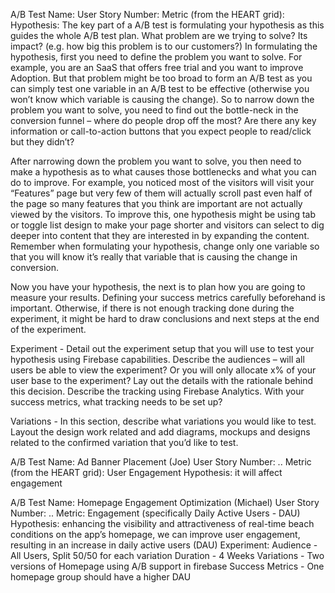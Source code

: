 A/B Test Name:
User Story Number:
Metric (from the HEART grid):
Hypothesis: The key part of a A/B test is formulating your hypothesis as this guides the whole A/B test plan. What problem are we trying to solve? Its impact? (e.g. how big this problem is to our customers?) In formulating the hypothesis, first you need to define the problem you want to solve. For example, you are an SaaS that offers free trial and you want to improve Adoption. But that problem might be too broad to form an A/B test as you can simply test one variable in an A/B test to be effective (otherwise you won’t know which variable is causing the change). So to narrow down the problem you want to solve, you need to find out the bottle-neck in the conversion funnel – where do people drop off the most? Are there any key information or call-to-action buttons that you expect people to read/click but they didn’t? 

After narrowing down the problem you want to solve, you then need to make a hypothesis as to what causes those bottlenecks and what you can do to improve. For example, you noticed most of the visitors will visit your “Features” page but very few of them will actually scroll past even half of the page so many features that you think are important are not actually viewed by the visitors. To improve this, one hypothesis might be using tab or toggle list design to make your page shorter and visitors can select to dig deeper into content that they are interested in by expanding the content. Remember when formulating your hypothesis, change only one variable so that you will know it’s really that variable that is causing the change in conversion.

Now you have your hypothesis, the next is to plan how you are going to measure your results. Defining your success metrics carefully beforehand is important. Otherwise, if there is not enough tracking done during the experiment, it might be hard to draw conclusions and next steps at the end of the experiment.

Experiment - Detail out the experiment setup that you will use to test your hypothesis using Firebase capabilities. Describe the audiences – will all users be able to view the experiment? Or you will only allocate x% of your user base to the experiment? Lay out the details with the rationale behind this decision. Describe the tracking using Firebase Analytics. With your success metrics, what tracking needs to be set up? 

Variations - In this section, describe what variations you would like to test. Layout the design work related and add diagrams, mockups and designs related to the confirmed variation that you’d like to test.

A/B Test Name: Ad Banner Placement (Joe)
User Story Number: ..
Metric (from the HEART grid): User Engagement
Hypothesis: it will affect engagement 

A/B Test Name: Homepage Engagement Optimization (Michael)
User Story Number: ..
Metric: Engagement (specifically Daily Active Users - DAU)
Hypothesis: enhancing the visibility and attractiveness of real-time beach conditions on the app’s homepage, we can improve user engagement, resulting in an increase in daily active users (DAU)
Experiment:
  Audience - All Users, Split 50/50 for each variation
  Duration - 4 Weeks
  Variations - Two versions of Homepage using A/B support in firebase
  Success Metrics - One homepage group should have a higher DAU
